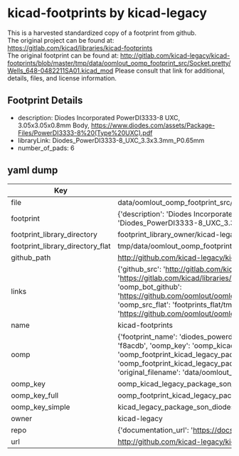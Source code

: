 # kicad-footprints by kicad-legacy  
This is a harvested standardized copy of a footprint from github.  
The original project can be found at:  
https://gitlab.com/kicad/libraries/kicad-footprints  
The original footprint can be found at:
http://gitlab.com/kicad-legacy/kicad-footprints/blob/master/tmp/data/oomlout_oomp_footprint_src/Socket.pretty/Wells_648-0482211SA01.kicad_mod
Please consult that link for additional, details, files, and license information.  
## Footprint Details
* description: Diodes Incorporated PowerDI3333-8 UXC, 3.05x3.05x0.8mm Body, https://www.diodes.com/assets/Package-Files/PowerDI3333-8%20(Type%20UXC).pdf  
* libraryLink: Diodes_PowerDI3333-8_UXC_3.3x3.3mm_P0.65mm  
* number_of_pads: 6  
## yaml dump  
| Key | Value |  
| --- | --- |  
| file | data/oomlout_oomp_footprint_src/kicad-footprints/Package_SON.pretty/Diodes_PowerDI3333-8_UXC_3.3x3.3mm_P0.65mm.kicad_mod |  
| footprint | {'description': 'Diodes Incorporated PowerDI3333-8 UXC, 3.05x3.05x0.8mm Body, https://www.diodes.com/assets/Package-Files/PowerDI3333-8%20(Type%20UXC).pdf', 'libraryLink': 'Diodes_PowerDI3333-8_UXC_3.3x3.3mm_P0.65mm', 'number_of_pads': 6} |  
| footprint_library_directory | footprint_library_owner/kicad-legacy_kicad-footprints |  
| footprint_library_directory_flat | tmp/data/oomlout_oomp_footprint_src/footprints_flat/kicad_legacy_package_son_diodes_powerdi3333_8_uxc_3_3x3_3mm_p0_65mm/working |  
| github_path | http://github.com/kicad-legacy/kicad-footprints/blob/master/tmp/data/oomlout_oomp_footprint_src/Package_SON.pretty/Diodes_PowerDI3333-8_UXC_3.3x3.3mm_P0.65mm.kicad_mod |  
| links | {'github_src': 'http://gitlab.com/kicad-legacy/kicad-footprints/blob/master/tmp/data/oomlout_oomp_footprint_src/Socket.pretty/Wells_648-0482211SA01.kicad_mod', 'github_src_repo': 'https://gitlab.com/kicad/libraries/kicad-footprints', 'oomp_bot': 'tmp/data/oomlout_oomp_footprint_src/footprints/kicad_legacy_package_son_diodes_powerdi3333_8_uxc_3_3x3_3mm_p0_65mm/working', 'oomp_bot_github': 'https://github.com/oomlout/oomlout_oomp_footprint_bot/tree/main/tmp/data/oomlout_oomp_footprint_src/footprints/kicad_legacy_package_son_diodes_powerdi3333_8_uxc_3_3x3_3mm_p0_65mm/working', 'oomp_src_flat': 'footprints_flat/tmp/data/oomlout_oomp_footprint_src/footprints_flat/kicad_legacy_package_son_diodes_powerdi3333_8_uxc_3_3x3_3mm_p0_65mm/working', 'oomp_src_flat_github': 'https://github.com/oomlout/oomlout_oomp_footprint_src/tree/main/tmp/data/oomlout_oomp_footprint_src/footprints_flat/kicad_legacy_package_son_diodes_powerdi3333_8_uxc_3_3x3_3mm_p0_65mm/working'} |  
| name | kicad-footprints |  
| oomp | {'footprint_name': 'diodes_powerdi3333_8_uxc_3_3x3_3mm_p0_65mm', 'library_name': 'package_son', 'md5': 'f8acdbd3027558f0ae19db4930385acc', 'md5_10': 'f8acdbd302', 'md5_5': 'f8acd', 'md5_6': 'f8acdb', 'oomp_key': 'oomp_kicad_legacy_package_son_diodes_powerdi3333_8_uxc_3_3x3_3mm_p0_65mm', 'oomp_key_extra': 'oomp_footprint_kicad_legacy_package_son_diodes_powerdi3333_8_uxc_3_3x3_3mm_p0_65mm', 'oomp_key_full': 'oomp_footprint_kicad_legacy_package_son_diodes_powerdi3333_8_uxc_3_3x3_3mm_p0_65mm_f8acdb', 'oomp_key_simple': 'kicad_legacy_package_son_diodes_powerdi3333_8_uxc_3_3x3_3mm_p0_65mm', 'original_filename': 'data/oomlout_oomp_footprint_src/kicad-footprints/Package_SON.pretty/Diodes_PowerDI3333-8_UXC_3.3x3.3mm_P0.65mm.kicad_mod', 'owner_name': 'kicad_legacy'} |  
| oomp_key | oomp_kicad_legacy_package_son_diodes_powerdi3333_8_uxc_3_3x3_3mm_p0_65mm |  
| oomp_key_full | oomp_footprint_kicad_legacy_package_son_diodes_powerdi3333_8_uxc_3_3x3_3mm_p0_65mm |  
| oomp_key_simple | kicad_legacy_package_son_diodes_powerdi3333_8_uxc_3_3x3_3mm_p0_65mm |  
| owner | kicad-legacy |  
| repo | {'documentation_url': 'https://docs.github.com/rest/repos/repos#get-a-repository', 'message': 'Not Found'} |  
| url | http://github.com/kicad-legacy/kicad-footprints |  

